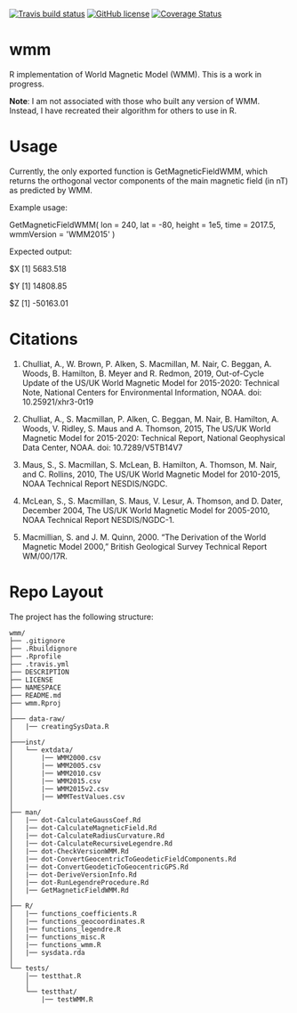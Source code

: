 <!-- badges: start -->
[![Travis build status](https://travis-ci.org/wfrierson/wmm.svg?branch=master)](https://travis-ci.org/wfrierson/wmm)
[![GitHub license](https://img.shields.io/github/license/Naereen/StrapDown.js.svg)](/LICENSE)
[![Coverage Status](https://coveralls.io/repos/github/wfrierson/wmm/badge.svg?branch=master)](https://coveralls.io/github/wfrierson/wmm?branch=master)
<!-- badges: end -->

# wmm
R implementation of World Magnetic Model (WMM). This is a work in progress.

__Note__: I am not associated with those who built any version of WMM. Instead, I have recreated their algorithm for others to use in R.

# Usage

Currently, the only exported function is GetMagneticFieldWMM, which returns the orthogonal vector components of the main magnetic field (in nT) as predicted by WMM.

Example usage: 

GetMagneticFieldWMM(
  lon = 240,
  lat = -80,
  height = 1e5,
  time = 2017.5,
  wmmVersion = 'WMM2015'
)

Expected output:

$X
[1] 5683.518

$Y
[1] 14808.85

$Z
[1] -50163.01

# Citations

1. Chulliat, A., W. Brown, P. Alken, S. Macmillan, M. Nair, C. Beggan, A. Woods,
B. Hamilton, B. Meyer and R. Redmon, 2019, Out-of-Cycle Update of the
US/UK World Magnetic Model for 2015-2020: Technical Note, National
Centers for Environmental Information, NOAA. doi: 10.25921/xhr3-0t19

2. Chulliat, A., S. Macmillan, P. Alken, C. Beggan, M. Nair, B. Hamilton, A.
Woods, V. Ridley, S. Maus and A. Thomson, 2015, The US/UK World
Magnetic Model for 2015-2020: Technical Report, National Geophysical
Data Center, NOAA. doi: 10.7289/V5TB14V7

3. Maus, S., S. Macmillan, S. McLean, B. Hamilton, A. Thomson,
M. Nair, and C. Rollins, 2010, The US/UK World Magnetic Model
for 2010-2015, NOAA Technical Report NESDIS/NGDC.

4. McLean, S., S. Macmillan, S. Maus, V. Lesur, A.
Thomson, and D. Dater, December 2004, The
US/UK World Magnetic Model for 2005-2010,
NOAA Technical Report NESDIS/NGDC-1. 

5. Macmillian, S. and J. M. Quinn, 2000. 
“The Derivation of the World Magnetic Model 2000,” 
British Geological Survey Technical Report WM/00/17R.

# Repo Layout

The project has the following structure:

```
wmm/
├── .gitignore
├── .Rbuildignore
├── .Rprofile
├── .travis.yml
├── DESCRIPTION
├── LICENSE
├── NAMESPACE
├── README.md
├── wmm.Rproj
│   
├─── data-raw/
│   |── creatingSysData.R
│       
├───inst/
│   └── extdata/
│       |── WMM2000.csv
│       |── WMM2005.csv
│       |── WMM2010.csv
│       |── WMM2015.csv
│       |── WMM2015v2.csv
│       |── WMMTestValues.csv
│           
├── man/
│   |── dot-CalculateGaussCoef.Rd
│   |── dot-CalculateMagneticField.Rd
│   |── dot-CalculateRadiusCurvature.Rd
│   |── dot-CalculateRecursiveLegendre.Rd
│   |── dot-CheckVersionWMM.Rd
│   |── dot-ConvertGeocentricToGeodeticFieldComponents.Rd
│   |── dot-ConvertGeodeticToGeocentricGPS.Rd
│   |── dot-DeriveVersionInfo.Rd
│   |── dot-RunLegendreProcedure.Rd
│   |── GetMagneticFieldWMM.Rd
│               
├── R/
│   |── functions_coefficients.R
│   |── functions_geocoordinates.R
│   |── functions_legendre.R
│   |── functions_misc.R
│   |── functions_wmm.R
│   |── sysdata.rda
│       
└── tests/
    │── testthat.R
    │   
    └── testthat/
        |── testWMM.R
```
